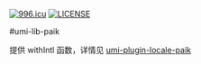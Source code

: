 [![996.icu](https://img.shields.io/badge/link-996.icu-red.svg)](https://996.icu)
[![LICENSE](https://img.shields.io/badge/license-Anti%20996-blue.svg)](https://github.com/996icu/996.ICU/blob/master/LICENSE)

#umi-lib-paik

提供 withIntl 函数，详情见 [umi-plugin-locale-paik](https://www.npmjs.com/package/umi-plugin-locale-paik)